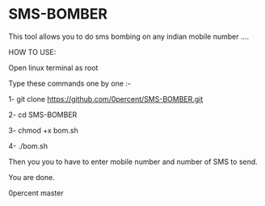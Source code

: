 # SMS-BOMBER
This tool allows you to do sms bombing on any indian mobile number ....

HOW TO USE:

Open linux terminal as root

 Type these commands one by one :-

1-  git clone https://github.com/0percent/SMS-BOMBER.git

2-  cd SMS-BOMBER

3-  chmod +x bom.sh

4-  ./bom.sh

Then you you to have to enter mobile number and number of SMS to send.

You are done.

0percent
master
